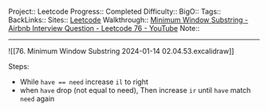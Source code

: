 Project:: Leetcode
Progress:: Completed
Difficulty:: 
BigO:: 
Tags:: 
BackLinks:: 
Sites:: [Leetcode](https://leetcode.com/problems/minimum-window-substring/description/)
Walkthrough:: [Minimum Window Substring - Airbnb Interview Question - Leetcode 76 - YouTube](https://www.youtube.com/watch?v=jSto0O4AJbM)
Note:: 

---

![[76. Minimum Window Substring 2024-01-14 02.04.53.excalidraw]]

Steps:
- While `have == need` increase `il` to right
- when `have` drop (not equal to need), Then increase `ir` until `have` match `need` again